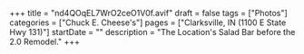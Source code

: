 +++
title = "nd4QOqEL7WrO2ceO1V0f.avif"
draft = false
tags = ["Photos"]
categories = ["Chuck E. Cheese's"]
pages = ["Clarksville, IN (1100 E State Hwy 131)"]
startDate = ""
description = "The Location's Salad Bar before the 2.0 Remodel."
+++

